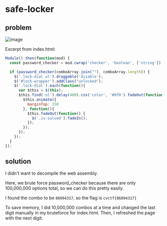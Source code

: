# safe-locker

## problem

![image](https://github.com/quasar098/ctf-writeups/assets/70716985/f879062a-35e6-4566-8cd7-5dafc5444eeb)

Excerpt from index.html:

```js
Module().then(function(mod) {
  const password_checker = mod.cwrap('checker', 'boolean', ['string']);

  if (password_checker(comboArray.join(""), comboArray.length)) {
    $('.lock-dial ul').draggable('disable');
    $('#lock-wrapper').addClass("unlocked");
    $('.lock-dial').each(function(){
      var $this = $(this);
      $this.find('ul').delay(400).css('color', '#0f0').fadeOut(function(){
        $this.animate({
          marginTop: 150
        }, function(){
          $this.fadeOut(function() {
            $('.is-solved').fadeIn();
          });
        });
      });
    });
  }
});
```

## solution

I didn't want to decompile the web assembly.

Here, we brute force password_checker because there are only 100,000,000 options total, so we can do this pretty easily.

I found the combo to be `86094317`, so the flag is `cvctf{86094317}`

To save memory, I did 10,000,000 combos at a time and changed the last digit manually in my bruteforce for index.html. Then, I refreshed the page with the next digit.
